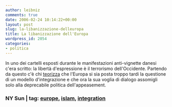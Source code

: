 ```yaml
---
author: leibniz
comments: true
date: 2006-02-24 10:14:22+00:00
layout: post
slug: la-libanizzazione-delleuropa
title: La libanizzazione dell'Europa
wordpress_id: 2054
categories:
- politica
---
```


In uno dei cartelli esposti durante le manifestazioni anti-vignette danesi c'era scritto: la libertà d'espressione è il terrorismo dell'Occidente. Partendo da questo c'è chi [teorizza](http://www.nysun.com/pf.php?id=28013&access=219449) che l'Europa si sia posta troppo tardi la questione di un modello d'integrazione e che ora la sua voglia di dialogo assomigli solo alla deprecabile politica dell'appeasement.


### NY Sun | tag: [europe](http://www.technorati.com/tags/europe), [islam](http://www.technorati.com/tags/islam), [integration](http://www.technorati.com/tags/integration)
